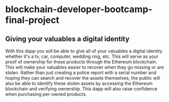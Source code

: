 # blockchain-developer-bootcamp-final-project

## Giving your valuables a digital identity

With this dapp you will be able to give all of your valuables a digital identity whether it's a tv, car, computer, wedding ring, etc. This will serve as your proof of ownership for these products through the Ethereum blockchain. This will make your valuables easier to recover when they go missing or are stolen. Rather than just creating a police report with a serial number and hoping they can search and recover the assets themselves, the public will also be able to identify these stolen assets by accessing the Ethereum blockchain and verifying ownership. This dapp will also raise confidence when purchasing per-owned products.
